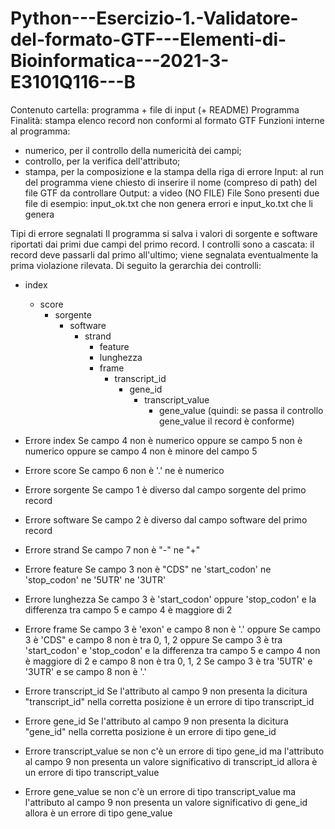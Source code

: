 # Python---Esercizio-1.-Validatore-del-formato-GTF---Elementi-di-Bioinformatica---2021-3-E3101Q116---B

Contenuto cartella: programma + file di input (+ README)
Programma
Finalità: stampa elenco record non conformi al formato GTF
Funzioni interne al programma: 
- numerico, per il controllo della numericità dei campi; 
- controllo, per la verifica dell'attributo; 
- stampa, per la composizione e la stampa della riga di errore
Input: al run del programma viene chiesto di inserire il nome (compreso di path) del file GTF da controllare
Output: a video (NO FILE)
File
Sono presenti due file di esempio: input_ok.txt che non genera errori e input_ko.txt che li genera

Tipi di errore segnalati
Il programma si salva i valori di sorgente e software riportati dai primi due campi del primo record.
I controlli sono a cascata: il record deve passarli dal primo all'ultimo; 
viene segnalata eventualmente la prima violazione rilevata.
Di seguito la gerarchia dei controlli:
- index
	- score
		- sorgente
			- software
				- strand
					- feature
					- lunghezza
					- frame
						- transcript_id
							- gene_id
								- transcript_value
									- gene_value
(quindi: se passa il controllo gene_value il record è conforme)

- Errore index
Se campo 4 non è numerico oppure
se campo 5 non è numerico oppure
se campo 4 non è minore del campo 5
- Errore score
Se campo 6 non è '.' ne è numerico
- Errore sorgente
Se campo 1 è diverso dal campo sorgente del primo record
- Errore software
Se campo 2 è diverso dal campo software del primo record	
- Errore strand
Se campo 7 non è "-" ne "+"
- Errore feature
Se campo 3 non è "CDS" ne 'start_codon' ne 'stop_codon' ne '5UTR' ne '3UTR'
- Errore lunghezza
Se campo 3 è 'start_codon' oppure 'stop_codon' e la differenza tra campo 5 e campo 4 è maggiore di 2
- Errore frame
Se campo 3 è 'exon' e campo 8 non è '.' oppure
Se campo 3 è 'CDS"  e campo 8 non è tra 0, 1, 2 oppure
Se campo 3 è tra 'start_codon' e 'stop_codon' e la differenza tra campo 5 e campo 4 non è maggiore di 2 e campo 8 non è tra 0, 1, 2 
Se campo 3 è tra '5UTR' e '3UTR' e se campo 8 non è '.'
- Errore transcript_id
Se l'attributo al campo 9 non presenta la dicitura "transcript_id" nella corretta posizione è un errore di tipo transcript_id
- Errore gene_id
Se l'attributo al campo 9 non presenta la dicitura "gene_id" nella corretta posizione è un errore di tipo gene_id
- Errore transcript_value
se non c'è un errore di tipo gene_id ma l'attributo al campo 9 non presenta un valore significativo di transcript_id allora è un errore di tipo transcript_value
- Errore gene_value
se non c'è un errore di tipo transcript_value ma l'attributo al campo 9 non presenta un valore significativo di gene_id allora è un errore di tipo gene_value

